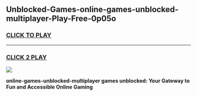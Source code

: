 
## Unblocked-Games-online-games-unblocked-multiplayer-Play-Free-0p05o
<h3>
<a href="https://premium76.site?title=online-games-unblocked-multiplayer&ref=23A">CLICK TO PLAY</a></h3>
<hr>

<h3>
<a href="https://premium76.site?title=online-games-unblocked-multiplayer&ref=23A">CLICK 2 PLAY</a>
  
</h3>

<a href="https://premium76.site?title=online-games-unblocked-multiplayer&ref=23A"><img src="https://clearcache.store/games.png"></a>


**online-games-unblocked-multiplayer games unblocked: Your Gateway to Fun and Accessible Online Gaming**
